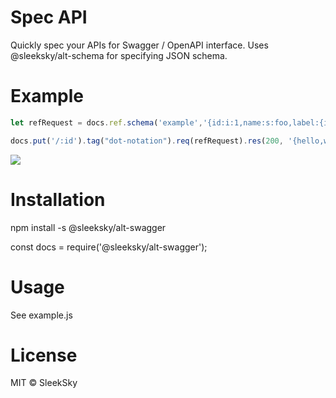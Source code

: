# Spec API

Quickly spec your APIs for Swagger / OpenAPI interface. Uses @sleeksky/alt-schema for specifying JSON schema.

# Example
```JavaScript
let refRequest = docs.ref.schema('example','{id:i:1,name:s:foo,label:{id:i:2,name:?s:bar},arr:[{a:b:false}]}');

docs.put('/:id').tag("dot-notation").req(refRequest).res(200, '{hello,world}');
```
![](https://i.ibb.co/ypWxGZJ/spec-api-ss1.png)
# Installation

npm install -s @sleeksky/alt-swagger

const docs = require('@sleeksky/alt-swagger');

# Usage

See example.js

# License

MIT © SleekSky
